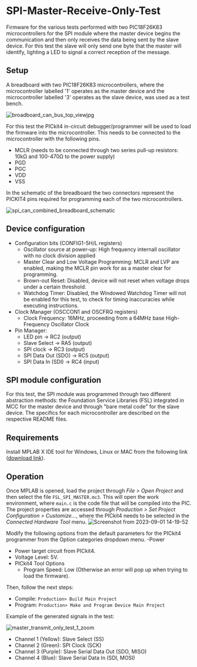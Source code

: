 # SPI-Master-Receive-Only-Test
Firmware for the various tests performed with two PIC18F26K83 microcontrollers for the SPI module where the master device begins the communication and then only receives the data being sent by the slave device. For this test the slave will only send one byte that the master will identify, lighting a LED to signal a correct reception of the message.

## Setup
A breadboard with two PIC18F26K83 microcontrollers, where the microcontroller labelled '1' operates as the master device and the microcontroller labelled '3' operates as the slave device, was used as a test bench.

![broadboard_can_bus_top_viewjpg](https://github.com/AlbertoRodriguezSanz/CAN-Bus-Test/assets/95371514/c0f4a20e-199d-4b0a-b0b2-8a69f7578277) 

For this test the PICkit4 in-circuit debugger/programmer will be used to load the firmware into the microcontroller. This needs to be connected to the microcontroller with the following pins.
- MCLR (needs to be connected through two series pull-up resistors: 10kΩ and 100-470Ω to the power supply)
- PGD
- PGC
- VDD
- VSS

In the schematic of the breadboard the two connectors represent the PICKIT4 pins required for programming each of the two microcontrollers. 

![spi_can_combined_breadboard_schematic](https://github.com/AlbertoRodriguezSanz/SPI-Master-Transmit-Only-Test/assets/95371514/68131bdd-db41-4513-8ce9-3f52d5cdf47f)


## Device configuration

- Configuration bits (CONFIG1-5H/L registers)
  - Oscillator source at power-up: High frequency internall oscillator with no clock division applied
  - Master Clear and Low Voltage Programming: MCLR and LVP are enabled, making the MCLR pin work for as a master clear for programming.
  - Brown-out Reset: Disabled, device will not reset when voltage drops under a certain threshold.
  - Watchdog Timer: Disabled, the Windowed Watchdog Timer will not be enabled for this test, to check for timing inaccuracies while executing instructions.
- Clock Manager (OSCCON1 and OSCFRQ registers)
  -   Clock Frequency: 16MHz, proceeding from a 64MHz base High-Frequency Oscillator Clock
- Pin Manager:
  -  LED pin -> RC2 (output)
  -  Slave Select -> RA5 (output)
  -  SPI clock -> RC3 (output)
  -  SPI Data Out (SDO) -> RC5 (output)
  -  SPI Data In (SDI) -> RC4 (input)

## SPI module configuration

For this test, the SPI module was programmed through two different abstraction methods: the Foundation Service Libraries (FSL) integrated in MCC for the master device and through "bare metal code" for the slave device. The specifics for each microcontroller are described on the respective README files.

## Requirements

Install MPLAB X IDE tool for Windows, Linux or MAC from the following link ([download link](https://www.microchip.com/en-us/tools-resources/develop/mplab-x-ide#tabs)).

## Operation

Once MPLAB is opened, load the project through *File > Open Project* and then select the file `FSL_SPI_MASTER.mc3`.
This will open the work environment, where `main.c` is the code file that will be compiled into the PIC. The project properties are accessed through *Production > Set Project Configuration > Customize...*, where the PICkit4 needs to be selected in the *Connected Hardware Tool* menu.
![Screenshot from 2023-09-01 14-19-52](https://github.com/AlbertoRodriguezSanz/CAN-Bus-Test/assets/95371514/248a38f8-ebf5-4f62-97c1-47c6fd496216)

Modify the following options from the default parameters for the PICkit4 programmer from the Option categories dropdown menu.
-Power
  - Power target circuit from PICkit4.
  - Voltage Level: 5V.
- PICkit4 Tool Options
  - Program Speed: Low (Otherwise an error will pop up when trying to load the firmware).

Then, follow the next steps:
* Compile: `Production> Build Main Project`
* Program: `Production> Make and Program Device Main Project`

Example of the generated signals in the test:

![master_transmit_only_test_1_zoom](https://github.com/AlbertoRodriguezSanz/SPI-Master-Transmit-Only-Test/assets/95371514/c2811a2e-bb4e-4627-8841-c6daa2a027fb)

- Channel 1 (Yellow): Slave Select (SS)
- Channel 2 (Green): SPI Clock (SCK)
- Channel 3 (Purple): Slave Serial Data Out (SDO, MISO)
- Channel 4 (Blue): Slave Serial Data In (SDI, MOSI)
